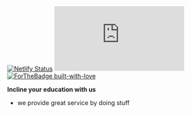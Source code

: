 [![Netlify Status](https://api.netlify.com/api/v1/badges/5a50b7f8-0434-4744-bc81-32060337e2d3/deploy-status)](https://app.netlify.com/sites/inclineedu/deploys)
[![Website inclineedu.org](https://img.shields.io/website-up-down-green-red/http/inclineedu.org)](http://inclineedu.org/)\
[![ForTheBadge built-with-love](http://ForTheBadge.com/images/badges/built-with-love.svg)](https://GitHub.com/Naereen/)

**Incline your education with us**

- we provide great service by doing stuff

